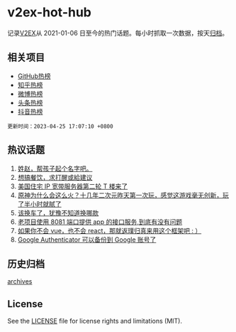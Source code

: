 # v2ex-hot-hub

 记录[V2EX](https://www.v2ex.com/)从 2021-01-06 日至今的热门话题。每小时抓取一次数据，按天[归档](archives)。
 
 ## 相关项目

- [GitHub热榜](https://github.com/lonnyzhang423/github-hot-hub)
- [知乎热榜](https://github.com/lonnyzhang423/zhihu-hot-hub)
- [微博热榜](https://github.com/lonnyzhang423/weibo-hot-hub)
- [头条热榜](https://github.com/lonnyzhang423/toutiao-hot-hub)
- [抖音热榜](https://github.com/lonnyzhang423/douyin-hot-hub)


 `更新时间：2023-04-25 17:07:10 +0800`

## 热议话题

1. [姓赵，帮孩子起个名字吧。](https://www.v2ex.com/t/935271)
1. [想搞餐饮，求打醒或給建议](https://www.v2ex.com/t/935237)
1. [美国住宅 IP 宽带服务器第二轮 T 楼来了](https://www.v2ex.com/t/935151)
1. [原神为什么会这么火？十几年二次元昨天第一次玩，感觉这游戏毫无创新，玩了半小时就腻了](https://www.v2ex.com/t/935202)
1. [该换车了，犹豫不知道换哪款](https://www.v2ex.com/t/935364)
1. [老项目使用 8081 端口提供 app 的接口服务,到底有没有问题](https://www.v2ex.com/t/935265)
1. [如果你不会 vue，也不会 react，那就返璞归真来用这个框架吧 : ）](https://www.v2ex.com/t/935283)
1. [Google Authenticator 可以备份到 Google 账号了](https://www.v2ex.com/t/935204)

## 历史归档

[archives](archives)

## License

See the [LICENSE](LICENSE) file for license rights and limitations (MIT).
